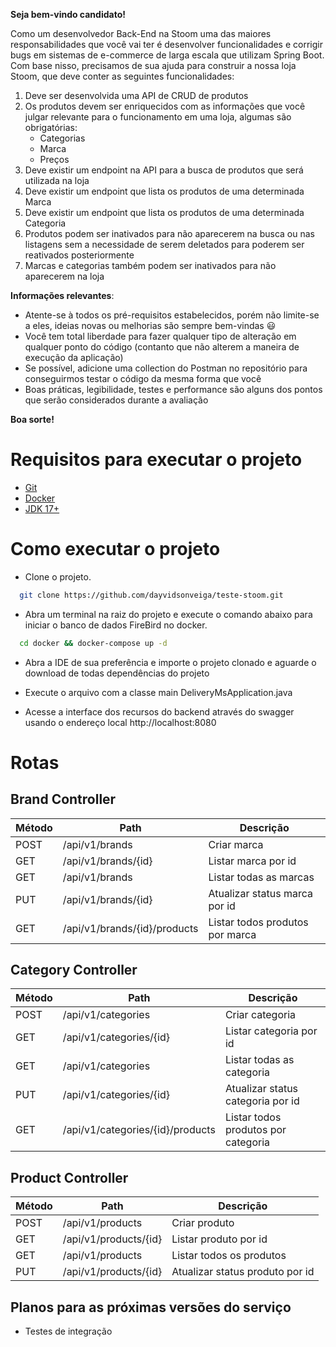 **Seja bem-vindo candidato!**

Como um desenvolvedor Back-End na Stoom uma das maiores responsabilidades que você vai ter é desenvolver funcionalidades
e corrigir bugs em sistemas de e-commerce de larga escala que utilizam Spring Boot. Com base nisso, precisamos de sua
ajuda para construir a nossa loja Stoom, que deve conter as seguintes funcionalidades:

1. Deve ser desenvolvida uma API de CRUD de produtos
2. Os produtos devem ser enriquecidos com as informações que você julgar relevante para o funcionamento em uma loja,
   algumas são obrigatórias:
    - Categorias
    - Marca
    - Preços
3. Deve existir um endpoint na API para a busca de produtos que será utilizada na loja
4. Deve existir um endpoint que lista os produtos de uma determinada Marca
5. Deve existir um endpoint que lista os produtos de uma determinada Categoria
6. Produtos podem ser inativados para não aparecerem na busca ou nas listagens sem a necessidade de serem deletados para
   poderem ser reativados posteriormente
7. Marcas e categorias também podem ser inativados para não aparecerem na loja

**Informações relevantes**:

- Atente-se à todos os pré-requisitos estabelecidos, porém não limite-se a eles, ideias novas ou melhorias são sempre
  bem-vindas :smiley:
- Você tem total liberdade para fazer qualquer tipo de alteração em qualquer ponto do código (contanto que não alterem a
  maneira de execução da aplicação)
- Se possível, adicione uma collection do Postman no repositório para conseguirmos testar o código da mesma forma que
  você
- Boas práticas, legibilidade, testes e performance são alguns dos pontos que serão considerados durante a avaliação

**Boa sorte!**

# Requisitos para executar o projeto

- [Git](https://git-scm.com/)
- [Docker](https://www.docker.com/)
- [JDK 17+](https://www.oracle.com/java/technologies/javase/jdk17-archive-downloads.html)

# Como executar o projeto

- Clone o projeto.

```bash
  git clone https://github.com/dayvidsonveiga/teste-stoom.git
```

- Abra um terminal na raiz do projeto e execute o comando abaixo para iniciar o banco de dados FireBird no docker.

```bash
  cd docker && docker-compose up -d
```

- Abra a IDE de sua preferência e importe o projeto clonado e aguarde o download de todas dependências do projeto

- Execute o arquivo com a classe main DeliveryMsApplication.java

- Acesse a interface dos recursos do backend através do swagger usando o endereço local http://localhost:8080

# Rotas

## Brand Controller

| Método | Path                         | Descrição                       |
|--------|------------------------------|---------------------------------|
| POST   | /api/v1/brands               | Criar marca                     |
| GET    | /api/v1/brands/{id}          | Listar marca por id             |
| GET    | /api/v1/brands               | Listar todas as marcas          |
| PUT    | /api/v1/brands/{id}          | Atualizar status marca por id   |
| GET    | /api/v1/brands/{id}/products | Listar todos produtos por marca |

## Category Controller

| Método | Path                             | Descrição                           |
|--------|----------------------------------|-------------------------------------|
| POST   | /api/v1/categories               | Criar categoria                     |
| GET    | /api/v1/categories/{id}          | Listar categoria por id             |
| GET    | /api/v1/categories               | Listar todas as categoria           |
| PUT    | /api/v1/categories/{id}          | Atualizar status categoria por id   |
| GET    | /api/v1/categories/{id}/products | Listar todos produtos por categoria |

## Product Controller

| Método | Path                  | Descrição                       |
|--------|-----------------------|---------------------------------|
| POST   | /api/v1/products      | Criar produto                   |
| GET    | /api/v1/products/{id} | Listar produto por id           |
| GET    | /api/v1/products      | Listar todos os produtos        |
| PUT    | /api/v1/products/{id} | Atualizar status produto por id |

## Planos para as próximas versões do serviço

- Testes de integração

